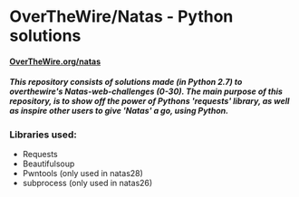 # OverTheWire/Natas - Python solutions
#### [OverTheWire.org/natas](http://overthewire.org/wargames/natas/)
##### This repository consists of solutions made (in Python 2.7) to overthewire's Natas-web-challenges (0-30). The main purpose of this repository, is to show off the power of Pythons 'requests' library, as well as inspire other users to give 'Natas' a go, using Python.

### Libraries used:
- Requests
- Beautifulsoup
- Pwntools (only used in natas28)
- subprocess (only used in natas26)